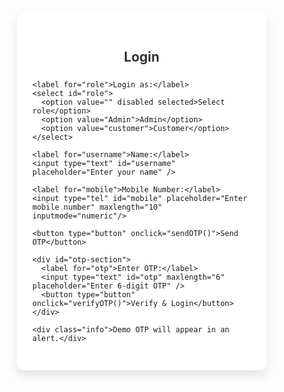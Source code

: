 <!DOCTYPE html>
<html lang="en">
<head>
  <meta charset="UTF-8" />
  <meta name="viewport" content="width=device-width, initial-scale=1" />
  <title>Login - Family Tree</title>
  <style>
    * {
      box-sizing: border-box;
    }

    body {
      font-family: 'Segoe UI', sans-serif;
      background: linear-gradient(135deg, #e0f7fa, #ffffff);
      display: flex;
      align-items: center;
      justify-content: center;
      height: 100vh;
      margin: 0;
    }

    .login-card {
      background-color: #ffffff;
      padding: 30px 25px;
      border-radius: 12px;
      box-shadow: 0 8px 16px rgba(0, 0, 0, 0.1);
      max-width: 400px;
      width: 100%;
    }

    h2 {
      text-align: center;
      color: #333;
      margin-bottom: 25px;
    }

    label {
      margin-top: 15px;
      font-weight: 600;
      color: #444;
    }

    select,
    input[type="text"],
    input[type="tel"],
    input[type="number"] {
      width: 100%;
      padding: 10px;
      margin-top: 6px;
      border: 1px solid #ccc;
      border-radius: 6px;
      font-size: 14px;
    }

    button {
      margin-top: 20px;
      width: 100%;
      padding: 12px;
      background-color: #0288d1;
      border: none;
      color: white;
      font-size: 16px;
      border-radius: 6px;
      cursor: pointer;
      transition: background-color 0.3s ease;
    }

    button:hover {
      background-color: #0277bd;
    }

    #otp-section {
      display: none;
      opacity: 0;
      transition: opacity 0.3s ease;
    }

    #otp-section.visible {
      display: block;
      opacity: 1;
    }

    .info {
      font-size: 13px;
      text-align: center;
      margin-top: 10px;
      color: #888;
    }
  </style>
</head>
<body>
  <div class="login-card">
    <h2>Login</h2>

    <label for="role">Login as:</label>
    <select id="role">
      <option value="" disabled selected>Select role</option>
      <option value="Admin">Admin</option>
      <option value="customer">Customer</option>
    </select>

    <label for="username">Name:</label>
    <input type="text" id="username" placeholder="Enter your name" />

    <label for="mobile">Mobile Number:</label>
    <input type="tel" id="mobile" placeholder="Enter mobile number" maxlength="10" inputmode="numeric"/>

    <button type="button" onclick="sendOTP()">Send OTP</button>

    <div id="otp-section">
      <label for="otp">Enter OTP:</label>
      <input type="text" id="otp" maxlength="6" placeholder="Enter 6-digit OTP" />
      <button type="button" onclick="verifyOTP()">Verify & Login</button>
    </div>

    <div class="info">Demo OTP will appear in an alert.</div>
  </div>

  <script>
    let generatedOTP = '';

    function sendOTP() {
      const role = document.getElementById('role').value;
      const username = document.getElementById('username').value.trim();
      const mobile = document.getElementById('mobile').value.trim();

      if (!role) {
        alert('Please select a role.');
        return;
      }

      if (!username) {
        alert('Please enter your name.');
        return;
      }

      if (!/^\d{10}$/.test(mobile)) {
        alert('Enter a valid 10-digit mobile number.');
        return;
      }

      // Generate demo OTP
      generatedOTP = Math.floor(100000 + Math.random() * 900000).toString();
      alert(`Your OTP is: ${generatedOTP}`);

      const otpSection = document.getElementById('otp-section');
      otpSection.classList.add('visible');
    }

function verifyOTP() {
  const role = document.getElementById('role').value;
  const username = document.getElementById('username').value.trim();
  const mobile = document.getElementById('mobile').value.trim(); // ✅ FIXED here
  const otp = document.getElementById('otp').value.trim();

  if (!username) {
    alert('Please enter your name.');
    return;
  }
  if (!role) {
    alert('Please select a role.');
    return;
  }
  if (otp !== generatedOTP) {
    alert('Incorrect OTP.');
    return;
  }

  // Save user data and redirect
  localStorage.setItem('username', username);
  localStorage.setItem('mobile', mobile); // ✅ FIXED: now it stores the value, not the input element

  if (role === 'Admin') {
    window.location.href = 'admin.html';
  } else {
    window.location.href = 'customer.html';
  }
}
 </script>
</body>
</html>
